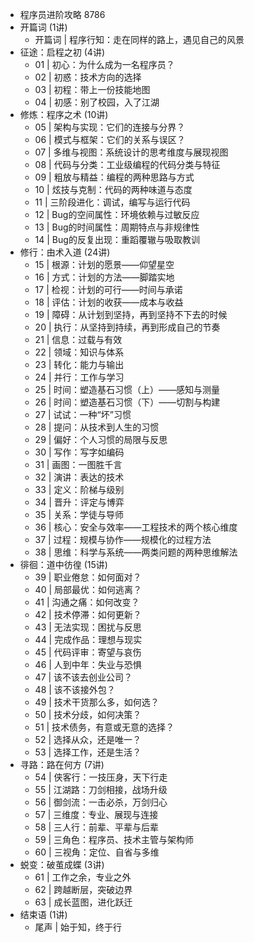 - 程序员进阶攻略 8786
- 开篇词 (1讲)
	- 开篇词 | 程序行知：走在同样的路上，遇见自己的风景
- 征途：启程之初 (4讲)
	- 01 | 初心：为什么成为一名程序员？
	- 02 | 初惑：技术方向的选择
	- 03 | 初程：带上一份技能地图
	- 04 | 初感：别了校园，入了江湖
- 修炼：程序之术 (10讲)
	- 05 | 架构与实现：它们的连接与分界？
	- 06 | 模式与框架：它们的关系与误区？
	- 07 | 多维与视图：系统设计的思考维度与展现视图
	- 08 | 代码与分类：工业级编程的代码分类与特征
	- 09 | 粗放与精益：编程的两种思路与方式
	- 10 | 炫技与克制：代码的两种味道与态度
	- 11 | 三阶段进化：调试，编写与运行代码
	- 12 | Bug的空间属性：环境依赖与过敏反应
	- 13 | Bug的时间属性：周期特点与非规律性
	- 14 | Bug的反复出现：重蹈覆辙与吸取教训
- 修行：由术入道 (24讲)
	- 15 | 根源：计划的愿景——仰望星空
	- 16 | 方式：计划的方法——脚踏实地
	- 17 | 检视：计划的可行——时间与承诺
	- 18 | 评估：计划的收获——成本与收益
	- 19 | 障碍：从计划到坚持，再到坚持不下去的时候
	- 20 | 执行：从坚持到持续，再到形成自己的节奏
	- 21 | 信息：过载与有效
	- 22 | 领域：知识与体系
	- 23 | 转化：能力与输出
	- 24 | 并行：工作与学习
	- 25 | 时间：塑造基石习惯（上）——感知与测量
	- 26 | 时间：塑造基石习惯（下）——切割与构建
	- 27 | 试试：一种“坏”习惯
	- 28 | 提问：从技术到人生的习惯
	- 29 | 偏好：个人习惯的局限与反思
	- 30 | 写作：写字如编码
	- 31 | 画图：一图胜千言
	- 32 | 演讲：表达的技术
	- 33 | 定义：阶梯与级别
	- 34 | 晋升：评定与博弈
	- 35 | 关系：学徒与导师
	- 36 | 核心：安全与效率——工程技术的两个核心维度
	- 37 | 过程：规模与协作——规模化的过程方法
	- 38 | 思维：科学与系统——两类问题的两种思维解法
- 徘徊：道中彷徨 (15讲)
	- 39 | 职业倦怠：如何面对？
	- 40 | 局部最优：如何逃离？
	- 41 | 沟通之痛：如何改变？
	- 42 | 技术停滞：如何更新？
	- 43 | 无法实现：困扰与反思
	- 44 | 完成作品：理想与现实
	- 45 | 代码评审：寄望与哀伤
	- 46 | 人到中年：失业与恐惧
	- 47 | 该不该去创业公司？
	- 48 | 该不该接外包？
	- 49 | 技术干货那么多，如何选？
	- 50 | 技术分歧，如何决策？
	- 51 | 技术债务，有意或无意的选择？
	- 52 | 选择从众，还是唯一？
	- 53 | 选择工作，还是生活？
- 寻路：路在何方 (7讲)
	- 54 | 侠客行：一技压身，天下行走
	- 55 | 江湖路：刀剑相接，战场升级
	- 56 | 御剑流：一击必杀，万剑归心
	- 57 | 三维度：专业、展现与连接
	- 58 | 三人行：前辈、平辈与后辈
	- 59 | 三角色：程序员、技术主管与架构师
	- 60 | 三视角：定位、自省与多维
- 蜕变：破茧成蝶 (3讲)
	- 61 | 工作之余，专业之外
	- 62 | 跨越断层，突破边界
	- 63 | 成长蓝图，进化跃迁
- 结束语 (1讲)
	- 尾声 | 始于知，终于行